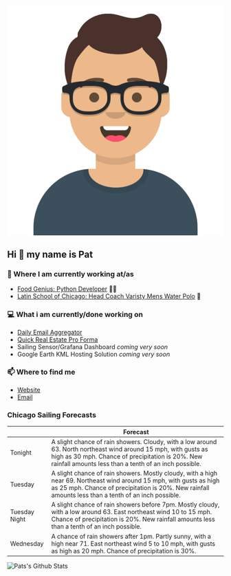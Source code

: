 [![Social banner for p-j-falconer](https://raw.githubusercontent.com/P-J-FALCONER/P-J-FALCONER/master/assets/avataaars.svg)](https://patfalconer.com/)
## Hi :wave: my name is Pat

### 💼 Where I am currently working at/as
- [Food Genius: Python Developer](https://getfoodgenius.com/) 🍔🐍
- [Latin School of Chicago: Head Coach Varisty Mens Water Polo](https://www.latinschool.org/) 🤽


### 💻 What i am currently/done working on
 - [Daily Email Aggregator](https://github.com/P-J-FALCONER/dott_daily_mail)
 - [Quick Real Estate Pro Forma](https://github.com/P-J-FALCONER/henry)
 - Sailing Sensor/Grafana Dashboard *coming very soon*
 - Google Earth KML Hosting Solution *coming very soon*

### 📫 Where to find me
 - [Website](https://patfalconer.com/)
 - [Email](mailto:patrick.j.falconer@gmail.com)


### Chicago Sailing Forecasts
|   | Forecast  |
|---|---|
| Tonight | A slight chance of rain showers. Cloudy, with a low around 63. North northeast wind around 15 mph, with gusts as high as 30 mph. Chance of precipitation is 20%. New rainfall amounts less than a tenth of an inch possible. |
| Tuesday | A slight chance of rain showers. Mostly cloudy, with a high near 69. Northeast wind around 15 mph, with gusts as high as 25 mph. Chance of precipitation is 20%. New rainfall amounts less than a tenth of an inch possible. |
| Tuesday Night | A slight chance of rain showers before 7pm. Mostly cloudy, with a low around 63. East northeast wind 10 to 15 mph. Chance of precipitation is 20%. New rainfall amounts less than a tenth of an inch possible. |
| Wednesday | A chance of rain showers after 1pm. Partly sunny, with a high near 71. East northeast wind 5 to 10 mph, with gusts as high as 20 mph. Chance of precipitation is 30%. |

![Pats's Github Stats](https://github-readme-stats.vercel.app/api?username=p-j-falconer&show_icons=true&theme=radical)
